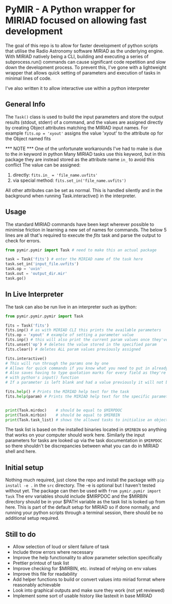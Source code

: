 # PyMIR - A Python wrapper for MIRIAD focused on allowing fast development

The goal of this repo is to allow for faster development of python scripts that utilise the Radio Astronomy software MIRIAD as the underlying engine.
With MIRIAD natively being a CLI, building and executing a series of subprocess.run() commands can cause significant code repetition and slow down the development process.
To prevent this, I've gone with a lightweight wrapper that allows quick setting of parameters and execution of tasks in minimal lines of code.

I've also written it to allow interactive use within a python interpreter

## General Info
The `Task()` class is used to build the input parameters and store the output results (stdout, stderr) of a command, and the values are assigned directly by creating Object attributes matching the MIRIAD input names.
For example `fits.op = 'xyout'` assigns the value 'xyout' to the attribute op for the Object named fits 

*** NOTE ***
One of the unfortunate workarounds I've had to make is due to the *in* keyword in python
Many MIRIAD tasks use this keyword, but in this package they are instead stored as the attribute name `in_` to avoid this conflict
The value can be assigned:
1) directly:           `fits.in_ = 'file_name.uvfits'`
2) via special method: `fits.set_in('file_name.uvfits')`

All other attributes can be set as normal.
This is handled silently and in the background when running Task.interactive() in the interpreter.

## Usage
The standard MIRIAD commands have been kept wherever possible to minimise friction in learning a new set of names for commands. The below 5 lines are all that's required to execute the *fits* task and parse the output to check for errors.

```python
from pymir.pymir import Task # need to make this an actual package

task = Task('fits') # enter the MIRIAD name of the task here
task.set_in('input_file.uvfits')
task.op = 'uvin'
task.out = 'output_dir.mir'
task.go()
```

## In Live Interpreter
The task can also be run live in an interpreter such as ipython:
```python
from pymir.pymir.pymir import Task

fits = Task('fits')
fits.inp() # as with MIRIAD CLI this prints the available parameters
fits.op = 'xyout' # example of setting a parameter value
fits.inp() # this will also print the current param values once they've been set
fits.unset('op') # deletes the value stored in the specified param
fits.clear() # deletes ALL param values previously assigned

fits.interactive()
# This will run through the params one by one
# Allows for quick commands if you know what you need to put in already
# Also saves having to type quotation marks for every field as they're implicit 
# with python's input() function
# If a parameter is left blank and had a value previously it will not be overwritten

fits.help() # Prints the MIRIAD help text for the task
fits.help(param) # Prints the MIRIAD help text for the specific parameter on the task


print(Task.mirdoc)    # should be equal to $MIRPDOC
print(Task.mirbin)    # should be equal to $MIRBIN
print(Task.task_list) # shows the allowed tasks to initialise an object with
```
The task list is based on the installed binaries located in `$MIRBIN` so anything that works on your computer should work here.
Similarly the input parameters for tasks are looked up via the task documentation in `$MIRPDOC` so there shouldn't be discrepancies between what you can do in MIRIAD shell and here.

## Initial setup
Nothing much required, just clone the repo and install the package with `pip install -e .` in the `src` directory. The -e is optional but I haven't tested without yet.
The package can then be used with `from pymir.pymir import Task`
The env variables should include $MIRPDOC and the $MIRBIN directory should be in your $PATH variable as the task list is looked up from here. This is part of the default setup for MIRIAD so if done normally, and running your python scripts through a terminal session, there should be no additional setup required.

## Still to do
- Allow selection of loud or silent failure of task
- Include throw errors where necessary
- Improve the help functionality to allow parameter selection specifically
- Prettier printout of task list
- Improve checking for $MIRBIN, etc. instead of relying on env values
- Improve this file for readability
- Add helper functions to build or convert values into miriad format where reasonably achievable
- Look into graphical outputs and make sure they work (not yet reviewed)
- Implement some sort of usable history like lastexit in base MIRIAD

